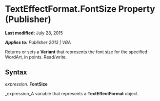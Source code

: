 
# TextEffectFormat.FontSize Property (Publisher)

 **Last modified:** July 28, 2015

 _**Applies to:** Publisher 2013 | VBA_

Returns or sets a  **Variant** that represents the font size for the specified WordArt, in points. Read/write.


## Syntax

 _expression_. **FontSize**

 _expression_A variable that represents a  **TextEffectFormat** object.

